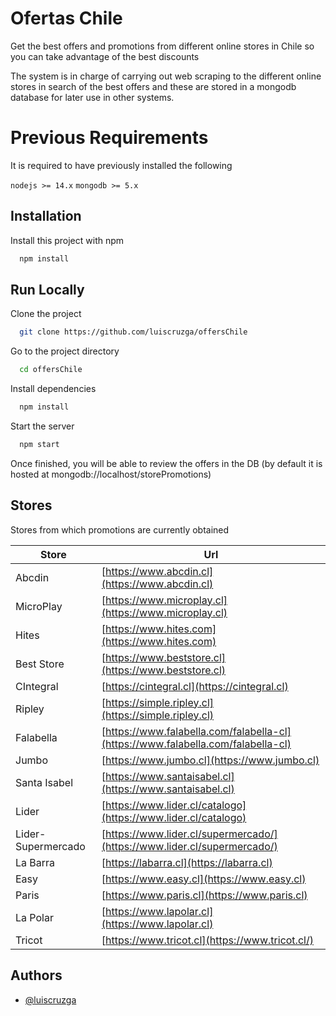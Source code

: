 
# Ofertas Chile

Get the best offers and promotions from different online stores in Chile so you can take advantage of the best discounts

The system is in charge of carrying out web scraping to the different online stores in search of the best offers and these are stored in a mongodb database for later use in other systems.

# Previous Requirements

It is required to have previously installed the following

`nodejs >= 14.x`
`mongodb >= 5.x`
## Installation

Install this project with npm

```bash
  npm install
```
    
## Run Locally

Clone the project

```bash
  git clone https://github.com/luiscruzga/offersChile
```

Go to the project directory

```bash
  cd offersChile
```

Install dependencies

```bash
  npm install
```

Start the server

```bash
  npm start
```

Once finished, you will be able to review the offers in the DB (by default it is hosted at mongodb://localhost/storePromotions)

## Stores
Stores from which promotions are currently obtained

| Store             | Url                                                                |
| ----------------- | ------------------------------------------------------------------ |
| Abcdin | [https://www.abcdin.cl](https://www.abcdin.cl) |
| MicroPlay | [https://www.microplay.cl](https://www.microplay.cl) |
| Hites | [https://www.hites.com](https://www.hites.com) |
| Best Store | [https://www.beststore.cl](https://www.beststore.cl) |
| CIntegral | [https://cintegral.cl](https://cintegral.cl) |
| Ripley | [https://simple.ripley.cl](https://simple.ripley.cl) |
| Falabella | [https://www.falabella.com/falabella-cl](https://www.falabella.com/falabella-cl) |
| Jumbo | [https://www.jumbo.cl](https://www.jumbo.cl) |
| Santa Isabel | [https://www.santaisabel.cl](https://www.santaisabel.cl) |
| Lider | [https://www.lider.cl/catalogo](https://www.lider.cl/catalogo) |
| Lider-Supermercado | [https://www.lider.cl/supermercado/](https://www.lider.cl/supermercado/) |
| La Barra | [https://labarra.cl](https://labarra.cl) |
| Easy | [https://www.easy.cl](https://www.easy.cl) |
| Paris | [https://www.paris.cl](https://www.paris.cl) |
| La Polar | [https://www.lapolar.cl](https://www.lapolar.cl) |
| Tricot | [https://www.tricot.cl](https://www.tricot.cl/) |


## Authors

- [@luiscruzga](https://www.github.com/luiscruzga)

